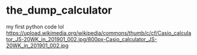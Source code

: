 # the_dump_calculator
my first python code
lol
https://upload.wikimedia.org/wikipedia/commons/thumb/c/cf/Casio_calculator_JS-20WK_in_201901_002.jpg/800px-Casio_calculator_JS-20WK_in_201901_002.jpg

